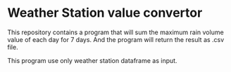 # Weather Station value convertor

This repository contains a program that will sum the maximum rain volume value of each day for 7 days. And the program will return the result as .csv file.

This program use only weather station dataframe as input.